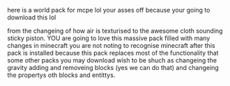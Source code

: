 
here is a world pack for mcpe lol your asses off because your going to download this lol

from the changeing of how air is texturised to the awesome cloth sounding sticky piston. YOU are going to love this massive pack filled with many changes in minecraft you are not noting to recognise minecraft after this pack is installed because this pack replaces most of the functionality that some other packs you may download wish to be shuch as changeing the gravity adding and removeing blocks (yes we can do that) and changeing the propertys oth blocks and entittys. 
